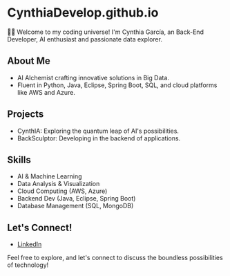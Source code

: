 # CynthiaDevelop.github.io
👩‍💻 Welcome to my coding universe! I'm Cynthia García, an Back-End Developer, AI enthusiast and passionate data explorer.

## About Me
- AI Alchemist crafting innovative solutions in Big Data.
- Fluent in Python, Java, Eclipse, Spring Boot, SQL, and cloud platforms like AWS and Azure.

## Projects
- CynthIA: Exploring the quantum leap of AI's possibilities.
- BackSculptor: Developing in the backend of applications.

## Skills
- AI & Machine Learning
- Data Analysis & Visualization
- Cloud Computing (AWS, Azure)
- Backend Dev (Java, Eclipse, Spring Boot)
- Database Management (SQL, MongoDB)

## Let's Connect!
- [LinkedIn](https://www.linkedin.com/in/cynthiagarciagonzalez)

Feel free to explore, and let's connect to discuss the boundless possibilities of technology!

